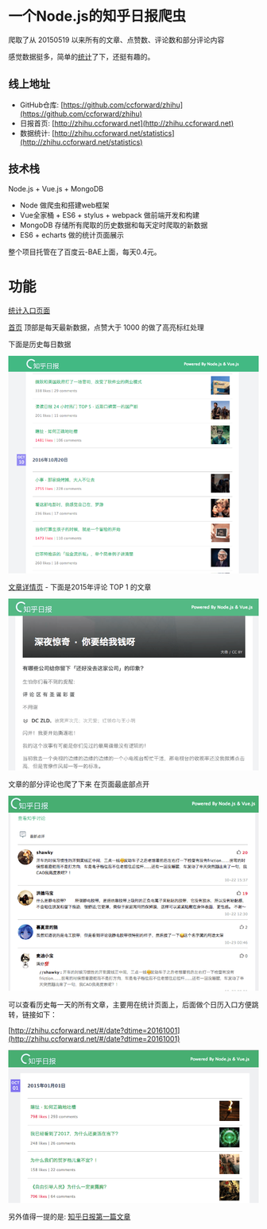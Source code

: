 # 一个Node.js的知乎日报爬虫

爬取了从 20150519 以来所有的文章、点赞数、评论数和部分评论内容

感觉数据挺多，简单的[统计](http://zhihu.ccforward.net/statistics)了下，还挺有趣的。

## 线上地址

* GitHub仓库: [https://github.com/ccforward/zhihu](https://github.com/ccforward/zhihu)
* 日报首页: [http://zhihu.ccforward.net](http://zhihu.ccforward.net)
* 数据统计: [http://zhihu.ccforward.net/statistics](http://zhihu.ccforward.net/statistics)




## 技术栈

Node.js + Vue.js + MongoDB

* Node 做爬虫和搭建web框架
* Vue全家桶 + ES6 + stylus + webpack 做前端开发和构建
* MongoDB 存储所有爬取的历史数据和每天定时爬取的新数据
* ES6 + echarts 做的统计页面展示 

整个项目托管在了百度云-BAE上面，每天0.4元。

# 功能

[统计入口页面](http://zhihu.ccforward.net/statistics)

[首页](http://zhihu.ccforward.net/)
顶部是每天最新数据，点赞大于 1000 的做了高亮标红处理

下面是历史每日数据

![](pic/zh-index.png)

[文章详情页](http://zhihuhu.duapp.com/#/detail?aid=7643974) - 下面是2015年评论 TOP 1 的文章

![](pic/zh-detail.png)

文章的部分评论也爬了下来 在页面最底部点开

![](pic/zh-comments.png)

可以查看历史每一天的所有文章，主要用在统计页面上，后面做个日历入口方便跳转，链接如下：

[http://zhihu.ccforward.net/#/date?dtime=20161001](http://zhihu.ccforward.net/#/date?dtime=20161001)

![](pic/zh-date.png)

另外值得一提的是: [知乎日报第一篇文章](http://zhihu.ccforward.net/#/detail?aid=3)
